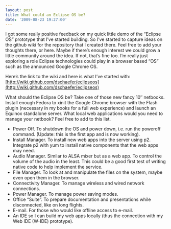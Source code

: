 ```yaml
---
layout: post
title: What could an Eclipse OS be?
date: '2009-08-23 19:27:00'
---
```



I got some really positive feedback on my quick little demo of the “Eclipse OS” prototype that I’ve started building. So I’ve started to capture ideas on the github wiki for the repository that I created there. Feel free to add your thoughts there, or here. Maybe if there’s enough interest we could grow a little community around the idea. If not, that’s fine too. I’m really just exploring a role Eclipse technologies could play in a browser based “OS” such as the announced Google Chrome OS.

Here’s the link to the wiki and here is what I’ve started with: [http://wiki.github.com/dschaefer/eclipseos](http://wiki.github.com/dschaefer/eclipseos)

What should the Eclipse OS be? Take one of those new fancy 10″ netbooks. Install enough Fedora to xinit the Google Chrome browser with the Flash plugin (necessary in my books for a full web experience) and launch an Equinox standalone server. What local web applications would you need to manage your netbook? Feel free to add to this list.

- Power Off. To shutdown the OS and power down, i.e. run the poweroff command. (Update: this is the first app and is now working).
- Install Manager. To install new web apps into the server using p2. Integrate p2 with yum to install native components that the web apps may need.
- Audio Manager. Similar to ALSA mixer but as a web app. To control the volume of the audio in the least. This could be a good first test of writing native code to help implement the service.
- File Manager. To look at and manipulate the files on the system, maybe even open them in the browser.
- Connectivity Manager. To manage wireless and wired network connections.
- Power Manager. To manage power saving modes.
- Office “Suite”. To prepare documentation and presentations while disconnected, like on long flights.
- E-mail. For those who would like offline access to e-mail.
- An IDE so I can build my web apps locally (thus the connection with my Web IDE (W-IDE) prototype).


